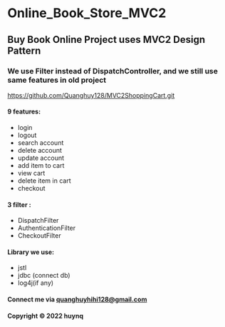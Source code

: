 # Online_Book_Store_MVC2
## Buy Book Online Project uses MVC2 Design Pattern

### We use Filter instead of DispatchController, and we still use same features in old project
https://github.com/Quanghuy128/MVC2ShoppingCart.git
#### 9 features: 
* login
* logout
* search account
* delete account
* update account
* add item to cart
* view cart
* delete item in cart
* checkout

#### 3 filter : 
* DispatchFilter
* AuthenticationFilter
* CheckoutFilter

#### Library we use: 	
* jstl
* jdbc (connect db)
* log4j(if any)


#### Connect me via quanghuyhihi128@gmail.com

#### Copyright &#169; 2022 huynq
